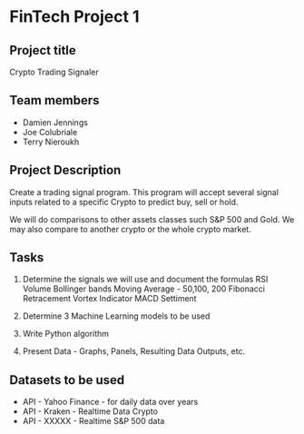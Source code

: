 # FinTech Project 1

## Project title

Crypto Trading Signaler


## Team members

- Damien Jennings
- Joe Colubriale 
- Terry Nieroukh

## Project Description

Create a trading signal program. This program will accept several signal inputs related to a specific Crypto to predict buy, sell or hold.

We will do comparisons to other assets classes such S&P 500 and Gold.
We may also compare to another crypto or the whole crypto market.


## Tasks

1. Determine the signals we will use and document the formulas
RSI
Volume
Bollinger bands
Moving Average  - 50,100, 200
Fibonacci Retracement
Vortex Indicator 
MACD 
Settiment

2. Determine 3 Machine Learning models to be used

3. Write Python algorithm

4. Present Data - Graphs, Panels, Resulting Data Outputs, etc.



## Datasets to be used

- API - Yahoo Finance - for daily data over years
- API - Kraken - Realtime Data Crypto
- API - XXXXX - Realtime S&P 500 data





